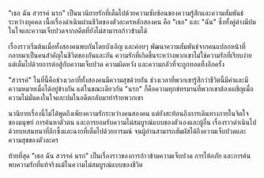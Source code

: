 "เธอ ฉัน สวรรค์ นรก" เป็นนวนิยายรักที่เต็มไปด้วยความซับซ้อนของความรู้สึกและความสัมพันธ์ระหว่างบุคคล เนื้อเรื่องดำเนินผ่านชีวิตของตัวละครหลักสองคน คือ "เธอ" และ "ฉัน" ซึ่งทั้งคู่ต่างมีปมในใจและความเจ็บปวดจากอดีตที่ยังไม่สามารถก้าวข้ามได้

เรื่องราวเริ่มต้นเมื่อทั้งสองคนพบกันโดยบังเอิญ และค่อยๆ พัฒนาความสัมพันธ์จากคนแปลกหน้าที่กลายมาเป็นคนสำคัญในชีวิตของกันและกัน ความรักที่เกิดขึ้นระหว่างพวกเขาไม่ใช่ความรักที่เรียบง่าย แต่เต็มไปด้วยการต่อสู้กับความเจ็บปวด ความผิดหวัง และความกลัวที่จะถูกทอดทิ้งอีกครั้ง 

"สวรรค์" ในที่นี้คือช่วงเวลาที่ทั้งสองคนมีความสุขด้วยกัน ช่วงเวลาที่พวกเขารู้สึกว่าชีวิตนี้มีค่าและมีความหมายเมื่อได้อยู่ข้างกัน แต่ในขณะเดียวกัน "นรก" ก็คือความทุกข์ทรมานที่พวกเขาต้องเผชิญเมื่อความไม่มั่นคงในใจและปมในอดีตกลับมาทำร้ายพวกเขา

นวนิยายเรื่องนี้ไม่ได้พูดถึงเพียงความรักระหว่างคนสองคน แต่ยังสะท้อนถึงการเดินทางภายในจิตใจของมนุษย์ การค้นหาตัวตน และการยอมรับความไม่สมบูรณ์แบบของตัวเองและผู้อื่น เรื่องราวดำเนินไปด้วยบทสนทนาที่ลึกซึ้งและฉากที่เต็มไปด้วยอารมณ์ จนผู้อ่านสามารถสัมผัสได้ถึงความเจ็บปวดและความสุขของตัวละคร

ท้ายที่สุด "เธอ ฉัน สวรรค์ นรก" เป็นเรื่องราวของการก้าวข้ามความเจ็บปวด การให้อภัย และการค้นพบความรักที่แท้จริงแม้ในความไม่สมบูรณ์แบบของชีวิต